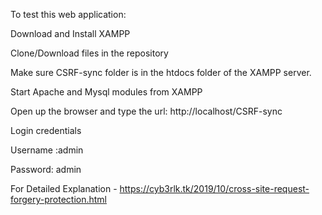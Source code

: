 To test this web application:

Download and Install XAMPP

Clone/Download files in the repository  

Make sure CSRF-sync folder is in the htdocs folder of the XAMPP server.

Start Apache and Mysql modules from XAMPP 

Open up the browser and type the url: http://localhost/CSRF-sync

Login credentials

Username :admin 

Password: admin

For Detailed Explanation - https://cyb3rlk.tk/2019/10/cross-site-request-forgery-protection.html
